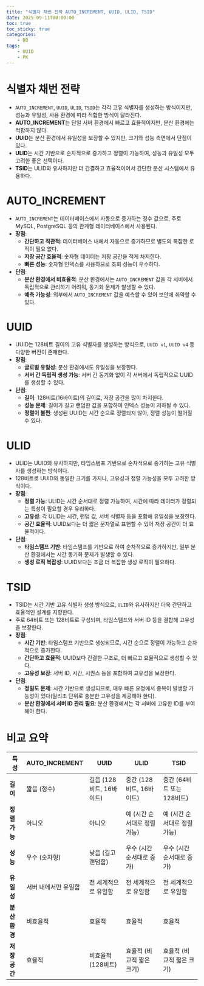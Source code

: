 ```yaml
---
title: "식별자 채번 전략 AUTO_INCREMENT, UUID, ULID, TSID"
date: 2025-09-11T00:00:00
toc: true
toc_sticky: true
categories:
    - DB
tags:
    - UUID
    - PK
---
```


# 식별자 채번 전략

- `AUTO_INCREMENT`, `UUID`, `ULID`, `TSID`는 각각 고유 식별자를 생성하는 방식이지만, 성능과 유일성, 사용 환경에 따라 적합한 방식이 달라진다.
- **AUTO_INCREMENT**는 단일 서버 환경에서 빠르고 효율적이지만, 분산 환경에는 적합하지 않다.
- **UUID**는 분산 환경에서 유일성을 보장할 수 있지만, 크기와 성능 측면에서 단점이 있다.
- **ULID**는 시간 기반으로 순차적으로 증가하고 정렬이 가능하여, 성능과 유일성 모두 고려한 좋은 선택이다.
- **TSID**는 ULID와 유사하지만 더 간결하고 효율적이어서 간단한 분산 시스템에서 유용하다.

# AUTO_INCREMENT

- `AUTO_INCREMENT`는 데이터베이스에서 자동으로 증가하는 정수 값으로, 주로 MySQL, PostgreSQL 등의 관계형 데이터베이스에서 사용된다.
- **장점**:
    - **간단하고 직관적**: 데이터베이스 내에서 자동으로 증가하므로 별도의 복잡한 로직이 필요 없다.
    - **저장 공간 효율적**: 숫자형 데이터는 저장 공간을 적게 차지한다.
    - **빠른 성능**: 숫자형 인덱스를 사용하므로 조회 성능이 우수하다.
- **단점**:
    - **분산 환경에서 비효율적**: 분산 환경에서는 `AUTO_INCREMENT` 값을 각 서버에서 독립적으로 관리하기 어려워, 동기화 문제가 발생할 수 있다.
    - **예측 가능성**: 외부에서 `AUTO_INCREMENT` 값을 예측할 수 있어 보안에 취약할 수 있다.

# UUID

- UUID는 128비트 길이의 고유 식별자를 생성하는 방식으로, `UUID v1`, `UUID v4` 등 다양한 버전이 존재한다.
- **장점**:
    - **글로벌 유일성**: 분산 환경에서도 유일성을 보장한다.
    - **서버 간 독립적 생성 가능**: 서버 간 동기화 없이 각 서버에서 독립적으로 UUID를 생성할 수 있다.
- **단점**:
    - **길이**: 128비트(16바이트)의 길이로, 저장 공간을 많이 차지한다.
    - **성능 문제**: 길이가 길고 랜덤한 값을 포함하여 인덱스 성능이 저하될 수 있다.
    - **정렬이 불편**: 생성된 UUID는 시간 순으로 정렬되지 않아, 정렬 성능이 떨어질 수 있다.

# ULID

- ULID는 UUID와 유사하지만, 타임스탬프 기반으로 순차적으로 증가하는 고유 식별자를 생성하는 방식이다.
- 128비트로 UUID와 동일한 크기를 가지나, 고유성과 정렬 가능성을 모두 고려한 방식이다.
- **장점**:
    - **정렬 가능**: ULID는 시간 순서대로 정렬 가능하여, 시간에 따라 데이터가 정렬되는 특성이 필요할 경우 유리하다.
    - **고유성**: 각 ULID는 시간, 랜덤 값, 서버 식별자 등을 포함해 유일성을 보장한다.
    - **공간 효율적**: UUID보다는 더 짧은 문자열로 표현할 수 있어 저장 공간이 더 효율적이다.
- **단점**:
    - **타임스탬프 기반**: 타임스탬프를 기반으로 하여 순차적으로 증가하지만, 일부 분산 환경에서는 시간 동기화 문제가 발생할 수 있다.
    - **생성 로직 복잡성**: UUID보다는 조금 더 복잡한 생성 로직이 필요하다.

# TSID

- TSID는 시간 기반 고유 식별자 생성 방식으로, `ULID`와 유사하지만 더욱 간단하고 효율적인 설계를 지향한다.
- 주로 64비트 또는 128비트로 구성되며, 타임스탬프와 서버 ID 등을 결합해 고유성을 보장한다.
- **장점**:
    - **시간 기반**: 타임스탬프 기반으로 생성되므로, 시간 순으로 정렬이 가능하고 순차적으로 증가한다.
    - **간단하고 효율적**: UUID보다 간결한 구조로, 더 빠르고 효율적으로 생성할 수 있다.
    - **고유성 보장**: 서버 ID, 시간, 시퀀스 등을 포함하여 고유성을 보장한다.
- **단점**:
    - **정밀도 문제**: 시간 기반으로 생성되므로, 매우 빠른 요청에서 중복이 발생할 가능성이 있다(밀리초 단위로 충분한 고유성을 제공해야 한다).
    - **분산 환경에서 서버 ID 관리 필요**: 분산 환경에서는 각 서버에 고유한 ID를 부여해야 한다.

# **비교 요약**

| 특성 | AUTO_INCREMENT | UUID | ULID | TSID |
| --- | --- | --- | --- | --- |
| **길이** | 짧음 (정수) | 길음 (128비트, 16바이트) | 중간 (128비트, 16바이트) | 중간 (64비트 또는 128비트) |
| **정렬 가능** | 아니오 | 아니오 | 예 (시간 순서대로 정렬 가능) | 예 (시간 순서대로 정렬 가능) |
| **성능** | 우수 (숫자형) | 낮음 (길고 랜덤함) | 우수 (시간 순서대로 증가) | 우수 (시간 순서대로 증가) |
| **유일성** | 서버 내에서만 유일함 | 전 세계적으로 유일함 | 전 세계적으로 유일함 | 전 세계적으로 유일함 |
| **분산 환경** | 비효율적 | 효율적 | 효율적 | 효율적 |
| **저장 공간** | 효율적 | 비효율적 (128비트) | 효율적 (비교적 짧은 크기) | 효율적 (비교적 짧은 크기) |